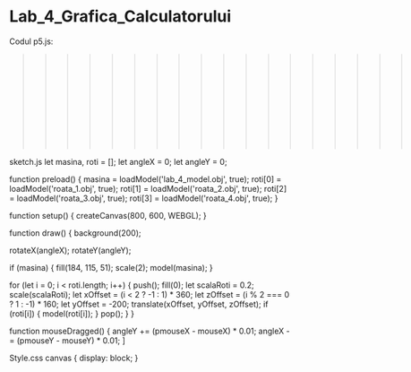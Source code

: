 # Lab_4_Grafica_Calculatorului
Codul p5.js:

>>>>>>>>>>>>>>>>>>>>>>>>>>>>>>>>>>>>>>>Index.html
<!DOCTYPE html>
<html lang="en">
<head>
    <meta charset="UTF-8">
    <meta name="viewport" content="width=device-width, initial-scale=1.0">
    <title>Model 3D</title>
    <link rel="stylesheet" type="text/css" href="style.css">
</head>
<body>
    <script src="https://cdnjs.cloudflare.com/ajax/libs/p5.js/1.4.0/p5.js"></script>
    <script src="sketch.js" type="text/javascript"></script>
</body>
</html>


  sketch.js
let masina, roti = [];
let angleX = 0;
let angleY = 0;

function preload() {
  masina = loadModel('lab_4_model.obj', true);
  roti[0] = loadModel('roata_1.obj', true);
  roti[1] = loadModel('roata_2.obj', true);
  roti[2] = loadModel('roata_3.obj', true);
  roti[3] = loadModel('roata_4.obj', true);
}

function setup() {
  createCanvas(800, 600, WEBGL);
}

function draw() {
  background(200);
  
  rotateX(angleX);
  rotateY(angleY);

  if (masina) {
    fill(184, 115, 51);
    scale(2);
    model(masina);
  }

  for (let i = 0; i < roti.length; i++) {
    push();
    fill(0);
    let scalaRoti = 0.2;
    scale(scalaRoti);
    let xOffset = (i < 2 ? -1 : 1) * 360;
    let zOffset = (i % 2 === 0 ? 1 : -1) * 160;
    let yOffset = -200;
    translate(xOffset, yOffset, zOffset);
    if (roti[i]) {
      model(roti[i]);
    }
    pop();
  }
}

function mouseDragged() {
  angleY += (pmouseX - mouseX) * 0.01;
  angleX -= (pmouseY - mouseY) * 0.01;
]

Style.css
canvas {
  display: block;
}

